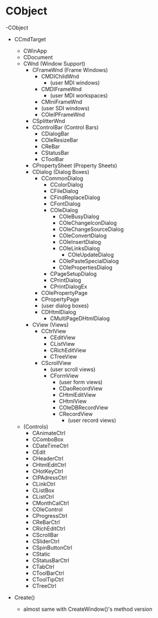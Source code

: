 # CObject

-CObject
  - CCmdTarget
    - CWinApp
    - CDocument
    - CWnd (Window Support)
      - CFrameWnd (Frame Windows)
        - CMDIChildWnd
          - (user MDI windows)
        - CMDIFrameWnd
          - (user MDI workspaces)
        - CMiniFrameWnd
        - (user SDI windows)
        - COleIPFrameWnd
      - CSplitterWnd
      - CControlBar (Control Bars)
        - CDialogBar
        - COleResizeBar
        - CReBar
        - CStatusBar
        - CToolBar
      - CPropertySheet (Property Sheets)
      - CDialog (Dialog Boxes)
        - CCommonDialog
          - CColorDialog
          - CFileDialog
          - CFindReplaceDialog
          - CFontDialog
          - COleDialog
            - COleBusyDialog
            - COleChangeIconDialog
            - COleChangeSourceDialog
            - COleConvertDialog
            - COleInsertDialog
            - COleLinksDialog
              - COleUpdateDialog
            - COlePasteSpecialDialog
            - COlePropertiesDialog
          - CPageSetupDialog
          - CPrintDialog
          - CPrintDialogEx
        - COlePropertyPage
        - CPropertyPage
        - (user dialog boxes)
        - CDHtmlDialog
          - CMultiPageDHtmlDialog
      - CView (Views)
        - CCtrlView
          - CEditView
          - CListView
          - CRichEditView
          - CTreeView
        - CScrollView
          - (user scroll views)
          - CFormView
            - (user form views)
            - CDaoRecordView
            - CHtmlEditView
            - CHtmlView
            - COleDBRecordView
            - CRecordView
              - (user record views)
    - (Controls)
      - CAnimateCtrl
      - CComboBox
      - CDateTimeCtrl
      - CEdit
      - CHeaderCtrl
      - CHtmlEditCtrl
      - CHotKeyCtrl
      - CIPAdressCtrl
      - CLinkCtrl
      - CListBox
      - CListCtrl
      - CMonthCalCtrl
      - COleControl
      - CProgressCtrl
      - CReBarCtrl
      - CRichEditCtrl
      - CScrollBar
      - CSliderCtrl
      - CSpinButtonCtrl
      - CStatic
      - CStatusBarCtrl
      - CTabCtrl
      - CToolBarCtrl
      - CToolTipCtrl
      - CTreeCtrl
 

- Create()
  - almost same with CreateWindow()'s method version 
